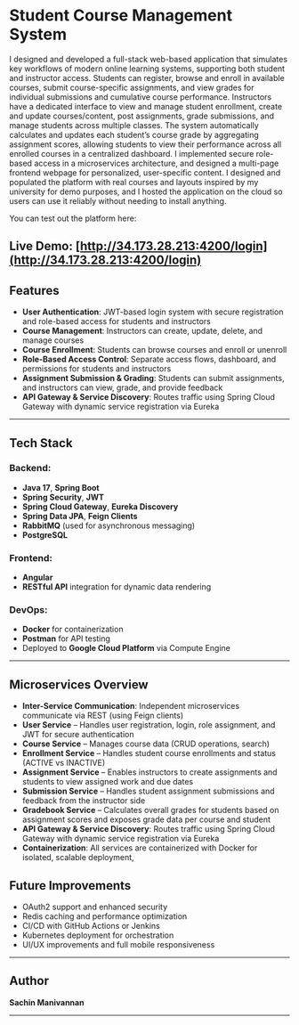 # Student Course Management System

I designed and developed a full-stack web-based application that simulates key workflows of modern online learning systems, supporting both student and instructor access. Students can register, browse and enroll in available courses, submit course-specific assignments, and view grades for individual submissions and cumulative course performance. Instructors have a dedicated interface to view and manage student enrollment, create and update courses/content, post assignments, grade submissions, and manage students across multiple classes. The system automatically calculates and updates each student’s course grade by aggregating assignment scores, allowing students to view their performance across all enrolled courses in a centralized dashboard. I implemented secure role-based access in a microservices architecture, and designed a multi-page frontend webpage for personalized, user-specific content. I designed and populated the platform with real courses and layouts inspired by my university for demo purposes, and I hosted the application on the cloud so users can use it reliably without needing to install anything.

You can test out the platform here:

**Live Demo**: [http://34.173.28.213:4200/login](http://34.173.28.213:4200/login)
---
## Features

- **User Authentication**: JWT-based login system with secure registration and role-based access for students and instructors
- **Course Management**: Instructors can create, update, delete, and manage courses
- **Course Enrollment**: Students can browse courses and enroll or unenroll
- **Role-Based Access Control**: Separate access flows, dashboard, and permissions for students and instructors
- **Assignment Submission & Grading**: Students can submit assignments, and instructors can view, grade, and provide feedback
- **API Gateway & Service Discovery**: Routes traffic using Spring Cloud Gateway with dynamic service registration via Eureka

---

## Tech Stack

### Backend:
- **Java 17**, **Spring Boot**
- **Spring Security**, **JWT**
- **Spring Cloud Gateway**, **Eureka Discovery**
- **Spring Data JPA**, **Feign Clients**
- **RabbitMQ** (used for asynchronous messaging)
- **PostgreSQL**

### Frontend:
- **Angular**  
- **RESTful API** integration for dynamic data rendering

### DevOps:
- **Docker** for containerization  
- **Postman** for API testing  
- Deployed to **Google Cloud Platform** via Compute Engine

---

## Microservices Overview

- **Inter-Service Communication**: Independent microservices communicate via REST (using Feign clients)
- **User Service** – Handles user registration, login, role assignment, and JWT for secure authentication
- **Course Service** – Manages course data (CRUD operations, search)  
- **Enrollment Service** – Handles student course enrollments and status (ACTIVE vs INACTIVE)
- **Assignment Service** – Enables instructors to create assignments and students to view assigned work and due dates
- **Submission Service** – Handles student assignment submissions and feedback from the instructor side
- **Gradebook Service** – Calculates overall grades for students based on assignment scores and exposes grade data per course and student
- **API Gateway & Service Discovery**: Routes traffic using Spring Cloud Gateway with dynamic service registration via Eureka
- **Containerization**: All services are containerized with Docker for isolated, scalable deployment, 


## Future Improvements

- OAuth2 support and enhanced security
- Redis caching and performance optimization
- CI/CD with GitHub Actions or Jenkins
- Kubernetes deployment for orchestration
- UI/UX improvements and full mobile responsiveness

---

## Author

**Sachin Manivannan**  

---

